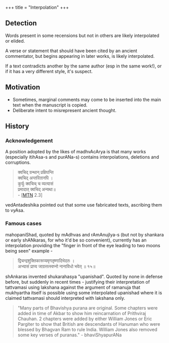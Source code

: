 +++
title = "Interpolation"
+++

## Detection
Words present in some recensions but not in others are likely interpolated or elided.

A verse or statement that should have been cited by an ancient commentator, but begins appearing in later works, is likely interpolated.

If a text contradicts another by the same author (esp in the same work!), or if it has a very different style, it's suspect.


## Motivation

- Sometimes, marginal comments may come to be inserted into the main text when the manuscript is copied.
- Deliberate intent to misrepresent ancient thought.

## History
### Acknowledgement
A position adopted by the likes of madhvAcArya is that many works (especially itihAsa-s and purANa-s) contains interpolations, deletions and corruptions. 


> क्वचिद् ग्रन्थान् प्रक्षिपन्ति  
क्वचिद् अन्तरितानपि ।  
कुर्युः क्वचिच् च व्यत्यासं  
प्रमादात् क्वचिद् अन्यथा॥  
\- \[[MTN](http://mahabharata-resources.org/mbtntrans/chapter_2_gururajahrao.pdf)  2.3\]

vedAntadeshika pointed out that some use fabricated texts, ascribing them to vyAsa.

### Famous cases
mahopaniShad, quoted by mAdhvas and rAmAnujIya-s (but not by shankara or early shANkaras, for who it'd be so convenient), currently has an interpolation providing the "finger in front of the eye leading to two moons being seen" example -

> द्विचन्द्रशुक्तिकारूप्यमृगतृष्णादिभेदतः ।  
अभ्यासं प्राप्य जाग्रत्तत्स्वप्नो नानाविधो भवेत् ॥ १५॥

shAnkaras invented  shukarahasya "upanishad". Quoted by none in defense before, but suddenly in recent times - justifying their interpretation of tattvamasi using lakshana against the argument of ramanuja that mukhyartha itself is possible using some interpolated upanishad where it is claimed tattvamasi should interpreted with lakshana only.

>  "Many parts of Bhavishya purana are original. Some chapters were added in time of Akbar to show him reincarnation of Prithviraj Chauhan. 2 chapters were added by either William Jones or Eric Pargiter to show that British are descendants of Hanuman who were blessed by Bhagvan Ram to rule India. William Jones also removed some key verses of puranas." - bhaviShyapurANa

